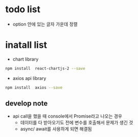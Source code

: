# todo list
- option 안에 있는 글자 가운데 정렬





# inatall list
- chart library
``` bash
npm install  react-chartjs-2 --save
```
- axios api library
``` bash
npm install  axios --save
```

## develop note
-  api call을 했을 때 console에서 Promise라고 나오는 경우
   -   데이터를 다 받아오기도 전에 변수를 호출해서 문제가 생긴 것 
   -   async/ await를 사용하게 되면 해결됨